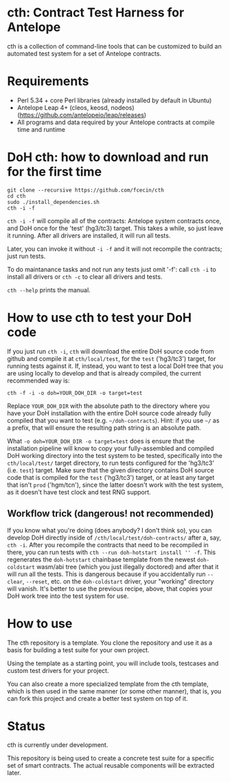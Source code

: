 # cth: Contract Test Harness for Antelope

cth is a collection of command-line tools that can be customized to build an automated test system for a set of Antelope contracts.

# Requirements

- Perl 5.34 + core Perl libraries (already installed by default in Ubuntu)
- Antelope Leap 4+ (cleos, keosd, nodeos) (https://github.com/antelopeio/leap/releases)
- All programs and data required by your Antelope contracts at compile time and runtime

# DoH cth: how to download and run for the first time

```
git clone --recursive https://github.com/fcecin/cth
cd cth
sudo ./install_dependencies.sh
cth -i -f
```

`cth -i -f` will compile all of the contracts: Antelope system contracts once, and DoH once for the 'test' (hg3/tc3) target. This takes a while, so just leave it running. After all drivers are installed, it will run all tests.

Later, you can invoke it without `-i -f` and it will not recompile the contracts; just run tests.

To do maintanance tasks and not run any tests just omit '-f': call `cth -i` to install all drivers or `cth -c` to clear all drivers and tests.

`cth --help` prints the manual.

# How to use cth to test your DoH code

If you just run `cth -i`, `cth` will download the entire DoH source code from github and compile it at `cth/local/test`, for the `test` ('hg3/tc3') target, for running tests against it. If, instead, you want to test a local DoH tree that you are using locally to develop and that is already compiled, the current recommended way is:

```
cth -f -i -o doh=YOUR_DOH_DIR -o target=test
```

Replace `YOUR_DOH_DIR` with the absolute path to the directory where you have your DoH installation with the entire DoH source code already fully compiled that you want to test (e.g. `~/doh-contracts`). Hint: if you use `~/` as a prefix, that will ensure the resulting path string is an absolute path.

What `-o doh=YOUR_DOH_DIR -o target=test` does is ensure that the installation pipeline will know to copy your fully-assembled and compiled DoH working directory into the test system to be tested, specifically into the `cth/local/test/` target directory, to run tests configured for the 'hg3/tc3' (i.e. `test`) target. Make sure that the given directory contains DoH source code that is compiled for the `test` ('hg3/tc3') target, or at least any target that isn't `prod` ('hgm/tcn'), since the latter doesn't work with the test system, as it doesn't have test clock and test RNG support.

## Workflow trick (dangerous! not recommended)

If you know what you're doing (does anybody? I don't think so), you can develop DoH directly inside of `/cth/local/test/doh-contracts/` after a, say, `cth -i`. After you recompile the contracts that need to be recompiled in there, you can run tests with `cth --run doh-hotstart install '' -f`. This regenerates the `doh-hotstart` chainbase template from the newest `doh-coldstart` wasm/abi tree (which you just illegally doctored) and after that it will run all the tests. This is dangerous because if you accidentally run `--clear`, `--reset`, etc. on the `doh-coldstart` driver, your "working" directory will vanish. It's better to use the previous recipe, above, that copies your DoH work tree into the test system for use.

# How to use

The cth repository is a template. You clone the repository and use it as a basis for building a test suite for your own project.

Using the template as a starting point, you will include tools, testcases and custom test drivers for your project.

You can also create a more specialized template from the cth template, which is then used in the same manner (or some other manner), that is, you can fork this project and create a better test system on top of it.

# Status

cth is currently under development.

This repository is being used to create a concrete test suite for a specific set of smart contracts. The actual reusable components will be extracted later.
